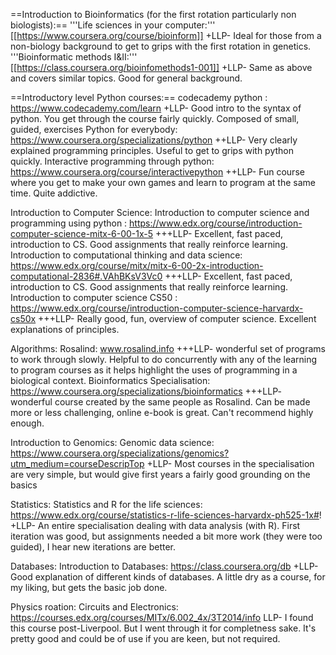 ==Introduction to Bioinformatics (for the first rotation particularly non biologists):==
  '''Life sciences in your computer:'''    [[https://www.coursera.org/course/bioinform]]
    +LLP- Ideal for those from a non-biology background to get to grips with the first rotation in genetics. 
  '''Bioinformatic methods I&II:'''   [[https://class.coursera.org/bioinfomethods1-001]]
    +LLP- Same as above and covers similar topics. Good for general background.

==Introductory level Python courses:==
  codecademy python :    https://www.codecademy.com/learn
    +LLP- Good intro to the syntax of python. You  get through the course fairly quickly. Composed of small, guided, exercises
  Python for everybody:    https://www.coursera.org/specializations/python
    ++LLP- Very clearly explained programming principles. Useful to get to grips with python quickly.
  Interactive programming through python:   https://www.coursera.org/course/interactivepython
    ++LLP- Fun course where you get to make your own games and learn to program at the same time. Quite addictive.
  
Introduction to Computer Science:
  Introduction to computer science and programming using python :    https://www.edx.org/course/introduction-computer-science-mitx-6-00-1x-5
    +++LLP- Excellent, fast paced, introduction to CS. Good assignments that really reinforce learning.
  Introduction to computational thinking and data science:  https://www.edx.org/course/mitx/mitx-6-00-2x-introduction-computational-2836#.VAhBKsV3Vc0
    +++LLP- Excellent, fast paced, introduction to CS. Good assignments that really reinforce learning.
  Introduction to computer science CS50 :    https://www.edx.org/course/introduction-computer-science-harvardx-cs50x
    +++LLP- Really good, fun, overview of computer science. Excellent explanations of principles. 

Algorithms:
  Rosalind:   www.rosalind.info
    +++LLP- wonderful set of programs to work through slowly. Helpful to do concurrently with any of the learning to program courses as it helps highlight the uses of programming in a biological context.
  Bioinformatics Specialisation:  https://www.coursera.org/specializations/bioinformatics
    +++LLP- wonderful course created by the same people as Rosalind. Can be made more or less challenging, online e-book is great. Can't recommend highly enough. 

Introduction to Genomics:
  Genomic data science:    https://www.coursera.org/specializations/genomics?utm_medium=courseDescripTop
    +LLP- Most courses in the specialisation are very simple, but would give first years a fairly good grounding on the basics
  
Statistics:
  Statistics and R for the life sciences: https://www.edx.org/course/statistics-r-life-sciences-harvardx-ph525-1x#!
    +LLP- An entire specialisation dealing with data analysis (with R).  First iteration was good, but assignments needed a bit more work (they were too guided), I hear new iterations are better. 

Databases:
  Introduction to Databases:  https://class.coursera.org/db
    +LLP- Good explanation of different kinds of databases. A little dry as a course, for my liking, but gets the basic job done.

Physics roation: 
  Circuits and Electronics:   https://courses.edx.org/courses/MITx/6.002_4x/3T2014/info
    LLP- I found this course post-Liverpool. But I went through it for completness sake. It's pretty good and could be of use if you are keen, but not required.
  
  
  
